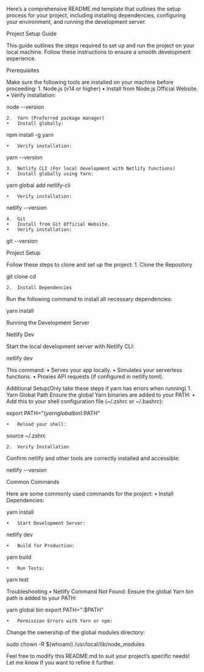 Here’s a comprehensive README.md template that outlines the setup process for your project, including installing dependencies, configuring your environment, and running the development server.

Project Setup Guide

This guide outlines the steps required to set up and run the project on your local machine. Follow these instructions to ensure a smooth development experience.

Prerequisites

Make sure the following tools are installed on your machine before proceeding:
	1.	Node.js (v14 or higher)
	•	Install from Node.js Official Website.
	•	Verify installation:

node --version


	2.	Yarn (Preferred package manager)
	•	Install globally:

npm install -g yarn


	•	Verify installation:

yarn --version


	3.	Netlify CLI (For local development with Netlify functions)
	•	Install globally using Yarn:

yarn global add netlify-cli


	•	Verify installation:

netlify --version


	4.	Git
	•	Install from Git Official Website.
	•	Verify installation:

git --version

Project Setup

Follow these steps to clone and set up the project:
	1.	Clone the Repository

git clone <repository-url>
cd <project-directory>


	2.	Install Dependencies
Run the following command to install all necessary dependencies:

yarn install



Running the Development Server

Netlify Dev

Start the local development server with Netlify CLI:

netlify dev

This command:
	•	Serves your app locally.
	•	Simulates your serverless functions.
	•	Proxies API requests (if configured in netlify.toml).

Additional Setup(Only take these steps if yarn has errors when running)
	1.	Yarn Global Path
Ensure the global Yarn binaries are added to your PATH:
	•	Add this to your shell configuration file (~/.zshrc or ~/.bashrc):

export PATH="$(yarn global bin):$PATH"


	•	Reload your shell:

source ~/.zshrc


	2.	Verify Installation
Confirm netlify and other tools are correctly installed and accessible:

netlify --version

Common Commands

Here are some commonly used commands for the project:
	•	Install Dependencies:

yarn install


	•	Start Development Server:

netlify dev


	•	Build for Production:

yarn build


	•	Run Tests:

yarn test

Troubleshooting
	•	Netlify Command Not Found:
Ensure the global Yarn bin path is added to your PATH:

yarn global bin
export PATH="<output-of-yarn-global-bin>:$PATH"


	•	Permission Errors with Yarn or npm:
Change the ownership of the global modules directory:

sudo chown -R $(whoami) /usr/local/lib/node_modules

Feel free to modify this README.md to suit your project’s specific needs! Let me know if you want to refine it further.
